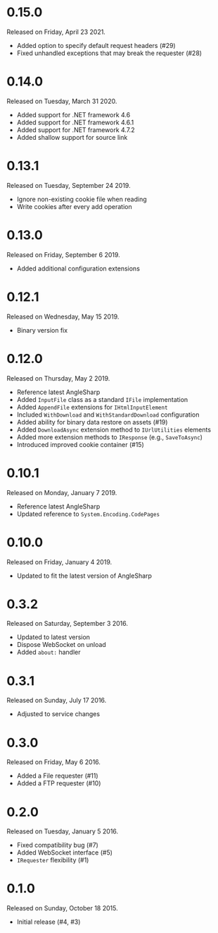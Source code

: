 # 0.15.0

Released on Friday, April 23 2021.

- Added option to specify default request headers (#29)
- Fixed unhandled exceptions that may break the requester (#28)

# 0.14.0

Released on Tuesday, March 31 2020.

- Added support for .NET framework 4.6
- Added support for .NET framework 4.6.1
- Added support for .NET framework 4.7.2
- Added shallow support for source link

# 0.13.1

Released on Tuesday, September 24 2019.

- Ignore non-existing cookie file when reading
- Write cookies after every add operation

# 0.13.0

Released on Friday, September 6 2019.

- Added additional configuration extensions

# 0.12.1

Released on Wednesday, May 15 2019.

- Binary version fix

# 0.12.0

Released on Thursday, May 2 2019.

- Reference latest AngleSharp
- Added `InputFile` class as a standard `IFile` implementation
- Added `AppendFile` extensions for `IHtmlInputElement`
- Included `WithDownload` and `WithStandardDownload` configuration
- Added ability for binary data restore on assets (#19)
- Added `DownloadAsync` extension method to `IUrlUtilities` elements
- Added more extension methods to `IResponse` (e.g., `SaveToAsync`)
- Introduced improved cookie container (#15)

# 0.10.1

Released on Monday, January 7 2019.

- Reference latest AngleSharp
- Updated reference to `System.Encoding.CodePages`

# 0.10.0

Released on Friday, January 4 2019.

- Updated to fit the latest version of AngleSharp

# 0.3.2

Released on Saturday, September 3 2016.

- Updated to latest version
- Dispose WebSocket on unload
- Added `about:` handler

# 0.3.1

Released on Sunday, July 17 2016.

- Adjusted to service changes

# 0.3.0

Released on Friday, May 6 2016.

- Added a File requester (#11)
- Added a FTP requester (#10)

# 0.2.0

Released on Tuesday, January 5 2016.

- Fixed compatibility bug (#7)
- Added WebSocket interface (#5)
- `IRequester` flexibility (#1)

# 0.1.0

Released on Sunday, October 18 2015.

- Initial release (#4, #3)

